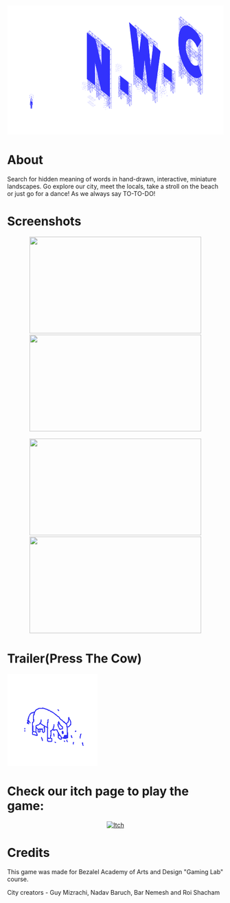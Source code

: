 <div align='center'>
  
  <img src='Images/Title.png' width = "750" height = "300">

<div align='left'>

  # About
  
Search for hidden meaning of words in hand-drawn, interactive, miniature landscapes. Go explore our city, meet the locals, take a stroll on the beach or just go for a dance!  As we always say  TO-TO-DO!


  # Screenshots
  
  <div align='center'>
      
<img src='https://img.itch.zone/aW1nLzkyMzA3NDkucG5n/original/%2BpY1Ak.png' width = "400" height = "225">             <img src='https://img.itch.zone/aW1nLzkyMzA3NTEucG5n/original/mHYJCq.png' width = "400" height = "225">
    
  <img src='https://img.itch.zone/aW1nLzkyMzA3NTIucG5n/original/S80awG.png' width = "400" height = "225">             <img src='https://i.gyazo.com/813f77179698b6cd0e47668610f43212.jpg' width = "400" height = "225">


<div align='left'>

# Trailer(Press The Cow)
[![ALT TEXT](Images/CowGif.png)](https://www.youtube.com/watch?v=D7jajgx-w_Y)


# Check our itch page to play the game: 

<div align='center'>
 <a href="https://guymizrachi.itch.io/nwc">
<img src="https://camo.githubusercontent.com/512e57f2af28b7ed57f573d4435b9d263cdcc6349a7e8f59982a498c725d6289/68747470733a2f2f6c6561666f2e6e65742f69676a632d70726573656e746174696f6e2f69746368696f2d6c6f676f2e706e67" alt=Itch Page" width="600" height="200"> 
</a> 




<div align='left'>


# Credits
This game was made for Bezalel Academy of Arts and Design "Gaming Lab" course.

City creators - Guy Mizrachi, Nadav Baruch, Bar Nemesh and  Roi Shacham
